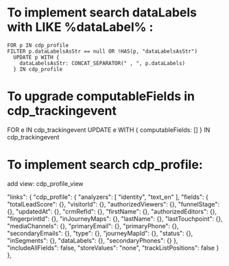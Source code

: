 # To implement search dataLabels with LIKE %dataLabel% :
	FOR p IN cdp_profile
	FILTER p.dataLabelsAsStr == null OR !HAS(p, "dataLabelsAsStr")
	  UPDATE p WITH {
	    dataLabelsAsStr: CONCAT_SEPARATOR(" , ", p.dataLabels)
	  } IN cdp_profile

# To upgrade computableFields in cdp_trackingevent
FOR e IN cdp_trackingevent
UPDATE e WITH { computableFields: [] } IN cdp_trackingevent

# To implement search cdp_profile:
add view: cdp_profile_view

"links": {
    "cdp_profile": {
      "analyzers": [
        "identity",
        "text_en"
      ],
      "fields": {
        "totalLeadScore": {},
        "visitorId": {},
        "authorizedViewers": {},
        "funnelStage": {},
        "updatedAt": {},
        "crmRefId": {},
        "firstName": {},
        "authorizedEditors": {},
        "fingerprintId": {},
        "inJourneyMaps": {},
        "lastName": {},
        "lastTouchpoint": {},
        "mediaChannels": {},
        "primaryEmail": {},
        "primaryPhone": {},
        "secondaryEmails": {},
        "type": {},
        "journeyMapId": {},
        "status": {},
        "inSegments": {},
        "dataLabels": {},
        "secondaryPhones": {}
      },
      "includeAllFields": false,
      "storeValues": "none",
      "trackListPositions": false
    }
  },